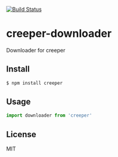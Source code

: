 [![Build Status](https://travis-ci.org/kaelzhang/creeper.svg?branch=master)](https://travis-ci.org/kaelzhang/creeper)
<!-- optional appveyor tst
[![Windows Build Status](https://ci.appveyor.com/api/projects/status/github/kaelzhang/creeper?branch=master&svg=true)](https://ci.appveyor.com/project/kaelzhang/creeper)
-->
<!-- optional npm version
[![NPM version](https://badge.fury.io/js/creeper.svg)](http://badge.fury.io/js/creeper)
-->
<!-- optional npm downloads
[![npm module downloads per month](http://img.shields.io/npm/dm/creeper.svg)](https://www.npmjs.org/package/creeper)
-->
<!-- optional dependency status
[![Dependency Status](https://david-dm.org/kaelzhang/creeper.svg)](https://david-dm.org/kaelzhang/creeper)
-->

# creeper-downloader

Downloader for creeper

## Install

```sh
$ npm install creeper
```

## Usage

```js
import downloader from 'creeper'

```

## License

MIT
